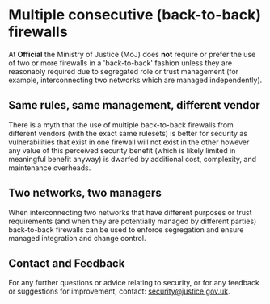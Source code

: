 # Multiple consecutive \(back-to-back\) firewalls

At **Official** the Ministry of Justice \(MoJ\) does **not** require or prefer the use of two or more firewalls in a 'back-to-back' fashion unless they are reasonably required due to segregated role or trust management \(for example, interconnecting two networks which are managed independently\).

## Same rules, same management, different vendor

There is a myth that the use of multiple back-to-back firewalls from different vendors \(with the exact same rulesets\) is better for security as vulnerabilities that exist in one firewall will not exist in the other however any value of this perceived security benefit \(which is likely limited in meaningful benefit anyway\) is dwarfed by additional cost, complexity, and maintenance overheads.

## Two networks, two managers

When interconnecting two networks that have different purposes or trust requirements \(and when they are potentially managed by different parties\) back-to-back firewalls can be used to enforce segregation and ensure managed integration and change control.

## Contact and Feedback

For any further questions or advice relating to security, or for any feedback or suggestions for improvement, contact: [security@justice.gov.uk](mailto:security@justice.gov.uk).

